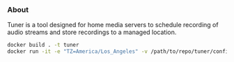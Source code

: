 ### About

Tuner is a tool designed for home media servers to schedule recording of audio streams and store recordings to a managed location.

```bash
docker build . -t tuner
docker run -it -e "TZ=America/Los_Angeles" -v /path/to/repo/tuner/configuration/:/configuration tuner -c /configuration/example.yaml
```